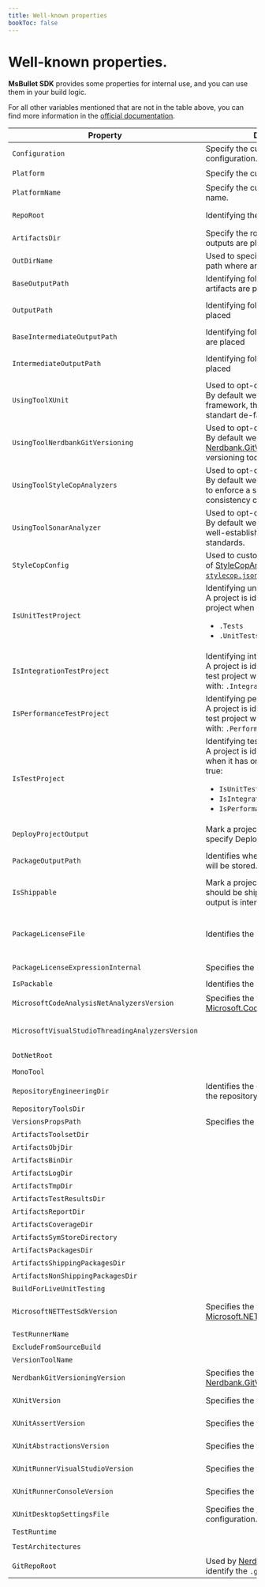 ```yaml
---
title: Well-known properties
bookToc: false
---
```


# Well-known properties.

**MsBullet SDK** provides some properties for internal use, and you can use them in your build logic.

For all other variables mentioned that are not in the table above, you can find more information in the [official documentation](https://docs.microsoft.com/visualstudio/msbuild/msbuild-reserved-and-well-known-properties "MSBuild reserved and well-known properties").

| Property | Description | Default value | Overridable | Note |
| --- | --- | --- | :---: | --- |
| `Configuration` | Specify the current project configuration. | `Debug` | ✔️️ | |
| `Platform` | Specify the current project platform. | `AnyCPU` | ✔️ | |
| `PlatformName` | Specify the current project platform name. | `$(Platform)` | ✔️ | |
| `RepoRoot` | Identifying the root of repository. | N/A | ✔️ | Navigate up the folder tree until a `global.json` is found. |
| `ArtifactsDir` | Specify the root where build system outputs are placed. | `$(RepoRoot)/artifacts/` | ❌ | |
| `OutDirName` | Used to specified the end folder of path where artifacts are placed | `$(MSBuildProjectName)` | ✔️ | |
| `BaseOutputPath` | Identifying folder where binary artifacts are placed | `$(ArtifactsBinDir)/$(MSBuildProjectName)/` | ✔️ | |
| `OutputPath` | Identifying folder where artifacts are placed | When `$(PlatformName)` is equal to `AnyCPU` `$(BaseOutputPath)/$(Configuration)/`, otherwise `$(BaseOutputPath)/$(PlatformName)/$(Configuration)/` | ❌ | |
| `BaseIntermediateOutputPath` | Identifying folder where [CIL](https://en.wikipedia.org/wiki/Common_Intermediate_Language) artifats are placed | `$(ArtifactsObjDir)/$(MSBuildProjectName)/` | ✔️ | |
| `IntermediateOutputPath` | Identifying folder where artifacts are placed | When `$(PlatformName)` is equal to `AnyCPU` `$(BaseIntermediateOutputPath)/$(Configuration)/`, otherwise `$(BaseIntermediateOutputPath)/$(PlatformName)/$(Configuration)/` | ❌ | |
| `UsingToolXUnit` | Used to opt-out built-in features.<br/>By default we use [xUnit](https://xunit.github.io/) as test framework, that're represents the standart de-facto. | true | ✔️ | |
| `UsingToolNerdbankGitVersioning` | Used to opt-out built-in features.<br/>By default we use [Nerdbank.GitVersioning](https://github.com/dotnet/Nerdbank.GitVersioning) as semantic versioning tool. | true | ✔️ | |
| `UsingToolStyleCopAnalyzers` | Used to opt-out built-in features.<br/>By default we use [StyleCopAnalyzers](https://github.com/DotNetAnalyzers/StyleCopAnalyzers) to enforce a set of style and consistency code rules. | true | ✔️ | |
| `UsingToolSonarAnalyzer` | Used to opt-out built-in features.<br/>By default we use [SonarSource](https://www.sonarsource.com/csharp/) as a well-established code quality standards. | true | ✔️ | |
| `StyleCopConfig` | Used to customize the default rules of [StyleCopAnalyzers](https://github.com/DotNetAnalyzers/StyleCopAnalyzers) through the [`stylecop.json`](https://github.com/DotNetAnalyzers/StyleCopAnalyzers/blob/master/documentation/Configuration.md). | `$(RepoRoot)/eng/stylecop.json` | ✔️ | |
| `IsUnitTestProject` | Identifying unit test project.<br/> A project is identified as unit test project when your's name end with:<br/><ul><li>`.Tests`</li><li>`.UnitTests`</li></ul> | false | ✔️ | |
| `IsIntegrationTestProject` | Identifying integration test project.<br/> A project is identified as integration test project when your's name end with: `.IntegrationTests` | false | ✔️ | |
| `IsPerformanceTestProject` | Identifying performance test project.<br/> A project is identified as performance test project when your's name end with: `.PerformanceTests` | false | ✔️ | |
| `IsTestProject` | Identifying test project.<br/>A project is identified as test project when it has one of that properties as true:<br/><ul><li>`IsUnitTestProject`</li><li>`IsIntegrationTestProject`</li><li>`IsPerformanceTestProject`</li></ul> | N/A | ❌ | |
| `DeployProjectOutput` | Mark a project to deploy (TODO: specify Deploy target) | true | ✔️ | |
| `PackageOutputPath` | Identifies where build output package will be stored. | When `$(IsShippable)` is equal to `true` `$(ArtifactsShippingPackagesDir)`, otherwise `$(ArtifactsNonShippingPackagesDir)` | ❌ | |
| `IsShippable` | Mark a project as shippable, a project should be shippable when your output is intended for the public. | When `$(IsTestProject)` is equal to `true` `false`, otherwise N/A. | ✔️ | |
| `PackageLicenseFile` | Identifies the license of the package | `License.txt` | ✔️ | That file will be added to package when `$(PackageLicenseExpressionInternal)` is not valorized and `$(IsPackable)` is equal to `true` |
| `PackageLicenseExpressionInternal` | Specifies the license to be used. | TODO | ✔️ |  |
| `IsPackable` | Identifies the project as packable. | When `$(IsTestProject)` is equal to `true` `false`, otherwise N/A. | ✔️ |  |
| `MicrosoftCodeAnalysisNetAnalyzersVersion` | Specifies the version of [Microsoft.CodeAnalysis.NetAnalyzers](https://github.com/dotnet/roslyn-analyzers#microsoftcodeanalysisnetanalyzers) | `6.*` | ✔️ | Used only for .NET version lower then .NET 5 |
| `MicrosoftVisualStudioThreadingAnalyzersVersion` |  | `16.*` | ✔️ | Used only for .NET version lower then .NET 5, will be removed in the next major release. |
| `DotNetRoot` |  |  | ✔️ |  |
| `MonoTool` |  | `mono` | ✔️ |  |
| `RepositoryEngineeringDir` | Identifies the engineering directory of the repository. | `$(RepoRoot)/eng` | ❌ |  |
| `RepositoryToolsDir` |  | `$(RepoRoot)/.tools` | ❌ |  |
| `VersionsPropsPath` | Specifies the path of `Versions.props` | `$(RepositoryEngineeringDir)Versions.props` | ❌ |  |
| `ArtifactsToolsetDir` |  | `$(ArtifactsDir)/toolset` | ❌ |  |
| `ArtifactsObjDir` |  | `$(ArtifactsDir)/obj` | ❌ |  |
| `ArtifactsBinDir` |  | `$(ArtifactsDir)/bin` | ❌ |  |
| `ArtifactsLogDir` |  | `$(ArtifactsDir)/log/$(Configuration)` | ❌ |  |
| `ArtifactsTmpDir` |  | `$(ArtifactsDir)/tmp/$(Configuration)` | ❌ |  |
| `ArtifactsTestResultsDir` |  | `$(ArtifactsDir)/TestResults/$(Configuration)` | ❌ |  |
| `ArtifactsReportDir` |  | `$(ArtifactsTestResultsDir)/Reports` | ❌ |  |
| `ArtifactsCoverageDir` |  | `$(ArtifactsTestResultsDir)/Coverage` | ❌ |  |
| `ArtifactsSymStoreDirectory` |  | `$(ArtifactsDir)/SymStore/$(Configuration)` | ❌ |  |
| `ArtifactsPackagesDir` |  | `$(ArtifactsDir)/packages/$(Configuration)` | ❌ |  |
| `ArtifactsShippingPackagesDir` |  | `$(ArtifactsPackagesDir)/Shippable` | ❌ |  |
| `ArtifactsNonShippingPackagesDir` |  | `$(ArtifactsPackagesDir)/NonShippable` | ❌ |  |
| `BuildForLiveUnitTesting` |  | TODO | ❌ |  |
| `MicrosoftNETTestSdkVersion` | Specifies the version of [Microsoft.NET.Test.Sdk](https://github.com/microsoft/vstest) | `16.*` | ✔️ | Available only when `$(IsTestProject)` is equal to `true`, will be updated to `17.*` in the next major release. |
| `TestRunnerName` |  |  | ❌ |  |
| `ExcludeFromSourceBuild` |  |  | ❌ |  |
| `VersionToolName` |  |  | ❌ |  |
| `NerdbankGitVersioningVersion` | Specifies the version of [Nerdbank.GitVersioning](https://github.com/dotnet/Nerdbank.GitVersioning) | `3.*` | ✔️ |  |
| `XUnitVersion` | Specifies the version of [xUnit](https://xunit.net/) | `2.*` | ✔️ | Available only when `$(IsTestProject)` is equal to `true` |
| `XUnitAssertVersion` | Specifies the version of [xUnit](https://xunit.net/) | `$(XUnitVersion)` | ✔️ | Available only when `$(IsTestProject)` is equal to `true` |
| `XUnitAbstractionsVersion` | Specifies the version of [xUnit](https://xunit.net/) | `$(XUnitVersion)` | ✔️ | Available only when `$(IsTestProject)` is equal to `true` |
| `XUnitRunnerVisualStudioVersion` | Specifies the version of [xUnit](https://xunit.net/) | `2.4.3` | ✔️ | Available only when `$(IsTestProject)` is equal to `true` |
| `XUnitRunnerConsoleVersion` | Specifies the version of [xUnit](https://xunit.net/) | `2.4.1` | ✔️ | Available only when `$(IsTestProject)` is equal to `true` |
| `XUnitDesktopSettingsFile` | Specifies the [xUnit](https://xunit.net/) runner configuration. | `$(MSBuildThisFileDirectory)xunit.runner.json` | ❌ | Available only when `$(IsTestProject)` is equal to `true` |
| `TestRuntime` |  |  | ❌ |  |
| `TestArchitectures` |  |  | ✔️ |  |
| `GitRepoRoot` | Used by [Nerdbank.GitVersioning](https://github.com/dotnet/Nerdbank.GitVersioning) to identify the `.git` folder | `$(RepoRoot)` | ✔️ |  |
